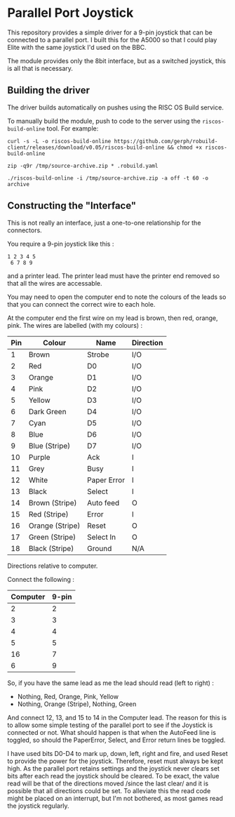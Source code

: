 # Parallel Port Joystick

This repository provides a simple driver for a 9-pin joystick that can
be connected to a parallel port. I built this for the A5000 so that I
could play Elite with the same joystick I'd used on the BBC.

The module provides only the 8bit interface, but as a switched joystick,
this is all that is necessary.

## Building the driver

The driver builds automatically on pushes using the RISC OS Build service.

To manually build the module, push to code to the server using the `riscos-build-online` tool. For example:

```
curl -s -L -o riscos-build-online https://github.com/gerph/robuild-client/releases/download/v0.05/riscos-build-online && chmod +x riscos-build-online

zip -q9r /tmp/source-archive.zip * .robuild.yaml

./riscos-build-online -i /tmp/source-archive.zip -a off -t 60 -o archive
```

## Constructing the "Interface"

This is not really an interface, just a one-to-one relationship for the
connectors.

You require a 9-pin joystick like this :

```
1 2 3 4 5
 6 7 8 9
```

and a printer lead. The printer lead must have the printer end removed so
that all the wires are accessable.

You may need to open the computer end to note the colours of the leads so
that you can connect the correct wire to each hole.

At the computer end the first wire on my lead is brown, then red, orange,
pink. The wires are labelled (with my colours) :

| Pin | Colour          | Name           | Direction
| --- | --------------- | -------------- | ---------
| 1   | Brown           | Strobe         | I/O
| 2   | Red             | D0             | I/O
| 3   | Orange          | D1             | I/O
| 4   | Pink            | D2             | I/O
| 5   | Yellow          | D3             | I/O
| 6   | Dark Green      | D4             | I/O
| 7   | Cyan            | D5             | I/O
| 8   | Blue            | D6             | I/O
| 9   | Blue (Stripe)   | D7             | I/O
| 10  | Purple          | Ack            | I
| 11  | Grey            | Busy           | I
| 12  | White           | Paper Error    | I
| 13  | Black           | Select         | I
| 14  | Brown (Stripe)  | Auto feed      | O
| 15  | Red (Stripe)    | Error          | I
| 16  | Orange (Stripe) | Reset          | O
| 17  | Green (Stripe)  | Select In      | O
| 18  | Black (Stripe)  | Ground         | N/A

Directions relative to computer.

Connect the following :

| Computer  | 9-pin
| --------- | ------
|    2      |   2
|    3      |   3
|    4      |   4
|    5      |   5
|    16     |   7
|    6      |   9

So, if you have the same lead as me the lead should read (left to right) :

* Nothing, Red, Orange, Pink, Yellow
* Nothing, Orange (Stripe), Nothing, Green

And connect 12, 13, and 15 to 14 in the Computer lead. The reason for this is
to allow some simple testing of the parallel port to see if the Joystick is
connected or not. What should happen is that when the AutoFeed line is
toggled, so should the PaperError, Select, and Error return lines be toggled.

I have used bits D0-D4 to mark up, down, left, right and fire, and used Reset
to provide the power for the joystick. Therefore, reset must always be kept
high. As the parallel port retains settings and the joystick never clears set
bits after each read the joystick should be cleared. To be exact, the value
read will be that of the directions moved /since the last clear/ and it is
possible that all directions could be set. To alleviate this the read code
might be placed on an interrupt, but I'm not bothered, as most games read the
joystick regularly.

